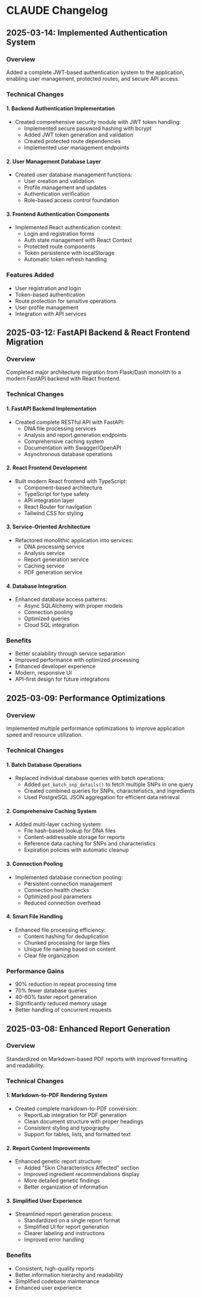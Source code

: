 # CLAUDE Changelog

## 2025-03-14: Implemented Authentication System

### Overview
Added a complete JWT-based authentication system to the application, enabling user management, protected routes, and secure API access.

### Technical Changes

#### 1. Backend Authentication Implementation
- Created comprehensive security module with JWT token handling:
  - Implemented secure password hashing with bcrypt
  - Added JWT token generation and validation
  - Created protected route dependencies
  - Implemented user management endpoints

#### 2. User Management Database Layer
- Created user database management functions:
  - User creation and validation
  - Profile management and updates 
  - Authentication verification
  - Role-based access control foundation

#### 3. Frontend Authentication Components
- Implemented React authentication context:
  - Login and registration forms
  - Auth state management with React Context
  - Protected route components
  - Token persistence with localStorage
  - Automatic token refresh handling

### Features Added
- User registration and login
- Token-based authentication
- Route protection for sensitive operations
- User profile management
- Integration with API services

## 2025-03-12: FastAPI Backend & React Frontend Migration

### Overview
Completed major architecture migration from Flask/Dash monolith to a modern FastAPI backend with React frontend.

### Technical Changes

#### 1. FastAPI Backend Implementation
- Created complete RESTful API with FastAPI:
  - DNA file processing services
  - Analysis and report generation endpoints
  - Comprehensive caching system
  - Documentation with Swagger/OpenAPI
  - Asynchronous database operations

#### 2. React Frontend Development
- Built modern React frontend with TypeScript:
  - Component-based architecture
  - TypeScript for type safety
  - API integration layer
  - React Router for navigation
  - Tailwind CSS for styling

#### 3. Service-Oriented Architecture
- Refactored monolithic application into services:
  - DNA processing service
  - Analysis service
  - Report generation service
  - Caching service
  - PDF generation service

#### 4. Database Integration
- Enhanced database access patterns:
  - Async SQLAlchemy with proper models
  - Connection pooling
  - Optimized queries
  - Cloud SQL integration

### Benefits
- Better scalability through service separation
- Improved performance with optimized processing
- Enhanced developer experience
- Modern, responsive UI
- API-first design for future integrations

## 2025-03-09: Performance Optimizations

### Overview
Implemented multiple performance optimizations to improve application speed and resource utilization.

### Technical Changes

#### 1. Batch Database Operations
- Replaced individual database queries with batch operations:
  - Added `get_batch_snp_details()` to fetch multiple SNPs in one query
  - Created combined queries for SNPs, characteristics, and ingredients
  - Used PostgreSQL JSON aggregation for efficient data retrieval

#### 2. Comprehensive Caching System
- Added multi-layer caching system:
  - File hash-based lookup for DNA files
  - Content-addressable storage for reports
  - Reference data caching for SNPs and characteristics
  - Expiration policies with automatic cleanup

#### 3. Connection Pooling
- Implemented database connection pooling:
  - Persistent connection management
  - Connection health checks
  - Optimized pool parameters
  - Reduced connection overhead

#### 4. Smart File Handling
- Enhanced file processing efficiency:
  - Content hashing for deduplication
  - Chunked processing for large files
  - Unique file naming based on content
  - Clear file organization

### Performance Gains
- 90% reduction in repeat processing time
- 70% fewer database queries
- 40-60% faster report generation
- Significantly reduced memory usage
- Better handling of concurrent requests

## 2025-03-08: Enhanced Report Generation

### Overview
Standardized on Markdown-based PDF reports with improved formatting and readability.

### Technical Changes

#### 1. Markdown-to-PDF Rendering System
- Created complete markdown-to-PDF conversion:
  - ReportLab integration for PDF generation
  - Clean document structure with proper headings
  - Consistent styling and typography
  - Support for tables, lists, and formatted text

#### 2. Report Content Improvements
- Enhanced genetic report structure:
  - Added "Skin Characteristics Affected" section
  - Improved ingredient recommendations display
  - More detailed genetic findings
  - Better organization of information

#### 3. Simplified User Experience
- Streamlined report generation process:
  - Standardized on a single report format
  - Simplified UI for report generation
  - Clearer labeling and instructions
  - Improved error handling

### Benefits
- Consistent, high-quality reports
- Better information hierarchy and readability
- Simplified codebase maintenance
- Enhanced user experience